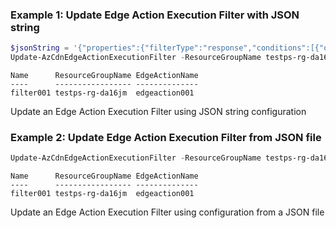 ### Example 1: Update Edge Action Execution Filter with JSON string
```powershell
$jsonString = '{"properties":{"filterType":"response","conditions":[{"operator":"Equal","matchValues":["text/html"]}]}}'
Update-AzCdnEdgeActionExecutionFilter -ResourceGroupName testps-rg-da16jm -EdgeActionName edgeaction001 -Name filter001 -JsonString $jsonString
```

```output
Name      ResourceGroupName EdgeActionName
----      ----------------- --------------
filter001 testps-rg-da16jm  edgeaction001
```

Update an Edge Action Execution Filter using JSON string configuration

### Example 2: Update Edge Action Execution Filter from JSON file
```powershell
Update-AzCdnEdgeActionExecutionFilter -ResourceGroupName testps-rg-da16jm -EdgeActionName edgeaction001 -Name filter001 -JsonFilePath "C:\config\execution-filter.json"
```

```output
Name      ResourceGroupName EdgeActionName
----      ----------------- --------------
filter001 testps-rg-da16jm  edgeaction001
```

Update an Edge Action Execution Filter using configuration from a JSON file

